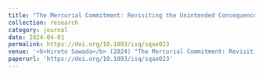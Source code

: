 ```yaml
---
title: "The Mercurial Commitment: Revisiting the Unintended Consequences of Military Humanitarian Intervention and Anti-atrocity Norms."
collection: research
category: journal
date: 2024-04-01
permalink: https://doi.org/10.1093/isq/sqae023
venue: '<b>Hiroto Sawada</b> (2024) "The Mercurial Commitment: Revisiting the Unintended Consequences of Military Humanitarian Intervention and Anti-atrocity Norms." <i>International Studies Qarterly</i> 68(2): sqae023. <a href="https://doi.org/10.1093/isq/sqae023">Link</a> | <a href="https://dx.doi.org/10.2139/ssrn.3522870">Preprint</a>'
paperurl: 'https://doi.org/10.1093/isq/sqae023'
---
```

